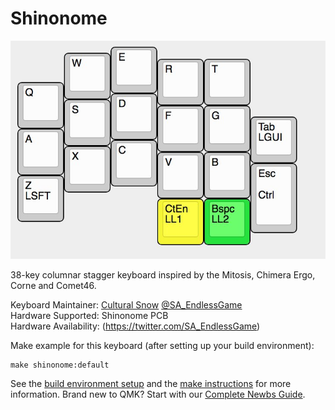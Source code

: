 Shinonome
===

![Shinonome](https://raw.githubusercontent.com/culturalsnow/Shinonome/master/img/layout.jpg)

38-key columnar stagger keyboard inspired by the Mitosis, Chimera Ergo, Corne and Comet46.

Keyboard Maintainer: [Cultural Snow](https://github.com/culturalsnow/) [@SA_EndlessGame](https://twitter.com/SA_EndlessGame)  
Hardware Supported: Shinonome PCB  
Hardware Availability: (https://twitter.com/SA_EndlessGame)

Make example for this keyboard (after setting up your build environment):

    make shinonome:default


See the [build environment setup](https://docs.qmk.fm/#/getting_started_build_tools) and the [make instructions](https://docs.qmk.fm/#/getting_started_make_guide) for more information. Brand new to QMK? Start with our [Complete Newbs Guide](https://docs.qmk.fm/#/newbs).
